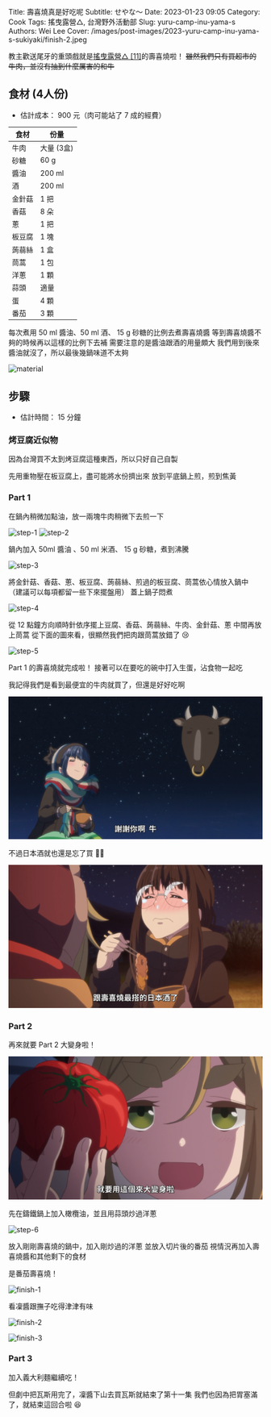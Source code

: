 Title: 壽喜燒真是好吃呢
Subtitle: せやな～
Date: 2023-01-23 09:05
Category: Cook
Tags: 搖曳露營△, 台灣野外活動部
Slug: yuru-camp-inu-yama-s
Authors: Wei Lee
Cover: /images/post-images/2023-yuru-camp-inu-yama-s-sukiyaki/finish-2.jpeg

教主歡送尾牙的重頭戲就是[搖曳露營△ [11]](https://ani.gamer.com.tw/animeVideo.php?sn=21681)的壽喜燒啦！
~~雖然我們只有買超市的牛肉，並沒有抽到什麼厲害的和牛~~

<!--more-->

## 食材 (4人份)
* 估計成本： 900 元（肉可能站了 7 成的經費）

| 食材 | 份量 |
|---|---|
| 牛肉 | 大量 (3盒) |
| 砂糖 | 60 g|
| 醬油 | 200 ml|
| 酒 | 200 ml |
| 金針菇 | 1 把 |
| 香菇 | 8 朵|
| 蔥 | 1 把 |
| 板豆腐 | 1 塊 |
| 蒟蒻絲 | 1 盒|
| 茼蒿 | 1 包 |
| 洋蔥 | 1 顆 |
| 蒜頭 | 適量 |
| 蛋 | 4 顆 |
| 番茄 | 3 顆 |

每次煮用 50 ml 醬油、50 ml 酒、 15 g 砂糖的比例去煮壽喜燒醬
等到壽喜燒醬不夠的時候再以這樣的比例下去補
需要注意的是醬油跟酒的用量頗大
我們用到後來醬油就沒了，所以最後幾鍋味道不太夠

![material](/images/post-images/2023-yuru-camp-inu-yama-s-sukiyaki/material.jpeg)

## 步驟
* 估計時間： 15 分鐘

### 烤豆腐近似物

因為台灣買不太到烤豆腐這種東西，所以只好自己自製

先用重物壓在板豆腐上，盡可能將水份擠出來
放到平底鍋上煎，煎到焦黃

### Part 1

在鍋內稍微加點油，放一兩塊牛肉稍微下去煎一下

![step-1](/images/post-images/2023-yuru-camp-inu-yama-s-sukiyaki/step-1.jpeg)
![step-2](/images/post-images/2023-yuru-camp-inu-yama-s-sukiyaki/step-2.jpeg)

鍋內加入 50ml 醬油 、50 ml 米酒、 15 g 砂糖，煮到沸騰

![step-3](/images/post-images/2023-yuru-camp-inu-yama-s-sukiyaki/step-3.jpeg)

將金針菇、香菇、蔥、板豆腐、蒟蒻絲、煎過的板豆腐、茼蒿依心情放入鍋中
（建議可以每項都留一些下來擺盤用）
蓋上鍋子悶煮

![step-4](/images/post-images/2023-yuru-camp-inu-yama-s-sukiyaki/step-4.jpeg)

從 12 點鐘方向順時針依序擺上豆腐、香菇、蒟蒻絲、牛肉、金針菇、蔥
中間再放上茼蒿
從下面的圖來看，很顯然我們把肉跟茼蒿放錯了 😢


![step-5](/images/post-images/2023-yuru-camp-inu-yama-s-sukiyaki/step-5.jpeg)

Part 1 的壽喜燒就完成啦！
接著可以在要吃的碗中打入生蛋，沾食物一起吃

我記得我們是看到最便宜的牛肉就買了，但還是好好吃啊

![thank-you-ox](/images/post-images/2023-yuru-camp-inu-yama-s-sukiyaki/thank-you-ox.png)

不過日本酒就也還是忘了買 🤦‍♂️

![sensai-sake](/images/post-images/2023-yuru-camp-inu-yama-s-sukiyaki/sensai-sake.png)


### Part 2

再來就要 Part 2 大變身啦！

![tomato](/images/post-images/2023-yuru-camp-inu-yama-s-sukiyaki/tomato.png)

先在鑄鐵鍋上加入橄欖油，並且用蒜頭炒過洋蔥

![step-6](/images/post-images/2023-yuru-camp-inu-yama-s-sukiyaki/step-6.jpeg)

放入剛剛壽喜燒的鍋中，加入剛炒過的洋蔥
並放入切片後的番茄
視情況再加入壽喜燒醬和其他剩下的食材

是番茄壽喜燒！

![finish-1](/images/post-images/2023-yuru-camp-inu-yama-s-sukiyaki/finish-1.jpeg)

看凜醬跟撫子吃得津津有味

![finish-2](/images/post-images/2023-yuru-camp-inu-yama-s-sukiyaki/finish-2.jpeg)

![finish-3](/images/post-images/2023-yuru-camp-inu-yama-s-sukiyaki/finish-3.jpeg)

### Part 3

加入義大利麵繼續吃！

但劇中把瓦斯用完了，凜醬下山去買瓦斯就結束了第十一集
我們也因為把胃塞滿了，就結束這回合啦 😆
